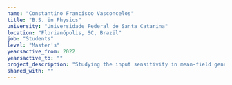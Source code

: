 ```yaml
---
name: "Constantino Francisco Vasconcelos"
title: "B.S. in Physics"
university: "Universidade Federal de Santa Catarina"
location: "Florianópolis, SC, Brazil"
job: "Students"
level: "Master's"
yearsactive_from: 2022
yearsactive_to: ""
project_description: "Studying the input sensitivity in mean-field generalized Ising with Glauber dynamics."
shared_with: ""
---
```

